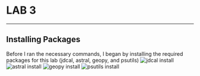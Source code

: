 # LAB 3
-----------------------------------
## Installing Packages

Before I ran the necessary commands, I began by installing the required packages for this lab (jdcal, astral, geopy, and psutils)
![jdcal install](/pictures/jdcal.png)
![astral install](/pictures/astral.png)
![geopy install](/pictures/geopy.pmg)
![psutils install](/pictures/psutils.png)